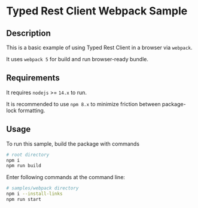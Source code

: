 # Typed Rest Client Webpack Sample

## Description

This is a basic example of using Typed Rest Client in a browser via `webpack`.

It uses `webpack 5` for build and run browser-ready bundle.

## Requirements

It requires `nodejs` >= `14.x` to run.

It is recommended to use `npm 8.x` to minimize friction between package-lock formatting.

## Usage

To run this sample, build the package with commands
```sh
# root directory
npm i
npm run build
```

Enter following commands at the command line:
```sh
# samples/webpack directory
npm i --install-links
npm run start
```
